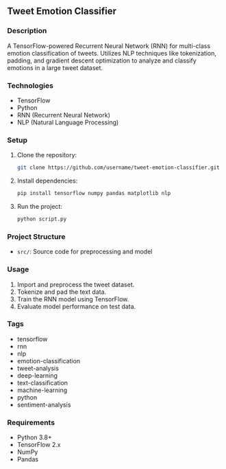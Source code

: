 ## Tweet Emotion Classifier

### Description
A TensorFlow-powered Recurrent Neural Network (RNN) for multi-class emotion classification of tweets. Utilizes NLP techniques like tokenization, padding, and gradient descent optimization to analyze and classify emotions in a large tweet dataset.

### Technologies
- TensorFlow
- Python
- RNN (Recurrent Neural Network)
- NLP (Natural Language Processing)

### Setup
1. Clone the repository:
   ```bash
   git clone https://github.com/username/tweet-emotion-classifier.git
   ```
2. Install dependencies:
   ```bash
   pip install tensorflow numpy pandas matplotlib nlp
   ```
3. Run the project:
   ```bash
   python script.py
   ```

### Project Structure
- `src/`: Source code for preprocessing and model

### Usage
1. Import and preprocess the tweet dataset.
2. Tokenize and pad the text data.
3. Train the RNN model using TensorFlow.
4. Evaluate model performance on test data.

### Tags
- tensorflow
- rnn
- nlp
- emotion-classification
- tweet-analysis
- deep-learning
- text-classification
- machine-learning
- python
- sentiment-analysis

### Requirements
- Python 3.8+
- TensorFlow 2.x
- NumPy
- Pandas

